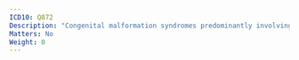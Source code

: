 ```yaml
---
ICD10: Q872
Description: "Congenital malformation syndromes predominantly involving limbs"
Matters: No
Weight: 0
---
```



